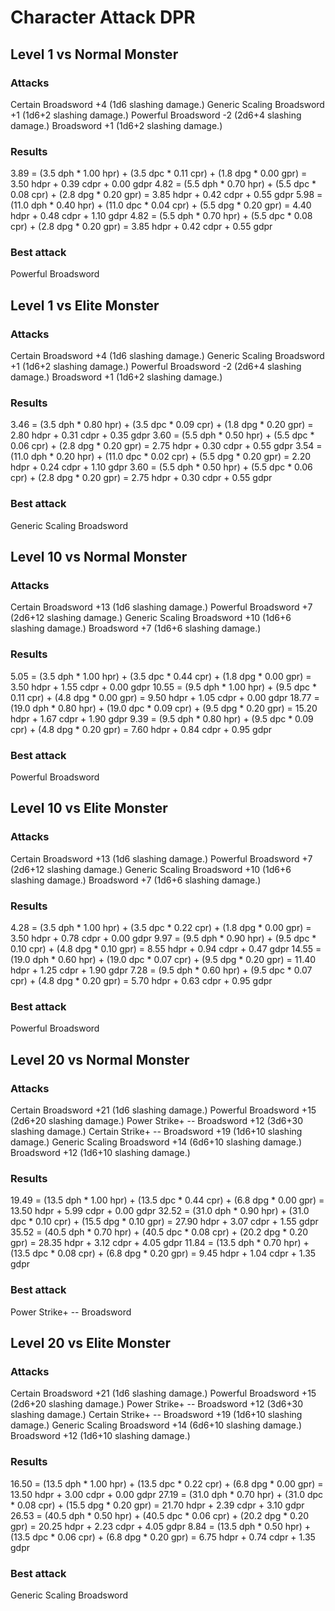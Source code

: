 # Character Attack DPR

## Level 1 vs Normal Monster

### Attacks
Certain Broadsword +4 (1d6 slashing damage.)
Generic Scaling Broadsword +1 (1d6+2 slashing damage.)
Powerful Broadsword -2 (2d6+4 slashing damage.)
Broadsword +1 (1d6+2 slashing damage.)

### Results
3.89 = (3.5 dph * 1.00 hpr) + (3.5 dpc * 0.11 cpr) + (1.8 dpg * 0.00 gpr) = 3.50 hdpr + 0.39 cdpr + 0.00 gdpr
4.82 = (5.5 dph * 0.70 hpr) + (5.5 dpc * 0.08 cpr) + (2.8 dpg * 0.20 gpr) = 3.85 hdpr + 0.42 cdpr + 0.55 gdpr
5.98 = (11.0 dph * 0.40 hpr) + (11.0 dpc * 0.04 cpr) + (5.5 dpg * 0.20 gpr) = 4.40 hdpr + 0.48 cdpr + 1.10 gdpr
4.82 = (5.5 dph * 0.70 hpr) + (5.5 dpc * 0.08 cpr) + (2.8 dpg * 0.20 gpr) = 3.85 hdpr + 0.42 cdpr + 0.55 gdpr

### Best attack
Powerful Broadsword

## Level 1 vs Elite Monster

### Attacks
Certain Broadsword +4 (1d6 slashing damage.)
Generic Scaling Broadsword +1 (1d6+2 slashing damage.)
Powerful Broadsword -2 (2d6+4 slashing damage.)
Broadsword +1 (1d6+2 slashing damage.)

### Results
3.46 = (3.5 dph * 0.80 hpr) + (3.5 dpc * 0.09 cpr) + (1.8 dpg * 0.20 gpr) = 2.80 hdpr + 0.31 cdpr + 0.35 gdpr
3.60 = (5.5 dph * 0.50 hpr) + (5.5 dpc * 0.06 cpr) + (2.8 dpg * 0.20 gpr) = 2.75 hdpr + 0.30 cdpr + 0.55 gdpr
3.54 = (11.0 dph * 0.20 hpr) + (11.0 dpc * 0.02 cpr) + (5.5 dpg * 0.20 gpr) = 2.20 hdpr + 0.24 cdpr + 1.10 gdpr
3.60 = (5.5 dph * 0.50 hpr) + (5.5 dpc * 0.06 cpr) + (2.8 dpg * 0.20 gpr) = 2.75 hdpr + 0.30 cdpr + 0.55 gdpr

### Best attack
Generic Scaling Broadsword

## Level 10 vs Normal Monster

### Attacks
Certain Broadsword +13 (1d6 slashing damage.)
Powerful Broadsword +7 (2d6+12 slashing damage.)
Generic Scaling Broadsword +10 (1d6+6 slashing damage.)
Broadsword +7 (1d6+6 slashing damage.)

### Results
5.05 = (3.5 dph * 1.00 hpr) + (3.5 dpc * 0.44 cpr) + (1.8 dpg * 0.00 gpr) = 3.50 hdpr + 1.55 cdpr + 0.00 gdpr
10.55 = (9.5 dph * 1.00 hpr) + (9.5 dpc * 0.11 cpr) + (4.8 dpg * 0.00 gpr) = 9.50 hdpr + 1.05 cdpr + 0.00 gdpr
18.77 = (19.0 dph * 0.80 hpr) + (19.0 dpc * 0.09 cpr) + (9.5 dpg * 0.20 gpr) = 15.20 hdpr + 1.67 cdpr + 1.90 gdpr
9.39 = (9.5 dph * 0.80 hpr) + (9.5 dpc * 0.09 cpr) + (4.8 dpg * 0.20 gpr) = 7.60 hdpr + 0.84 cdpr + 0.95 gdpr

### Best attack
Powerful Broadsword

## Level 10 vs Elite Monster

### Attacks
Certain Broadsword +13 (1d6 slashing damage.)
Powerful Broadsword +7 (2d6+12 slashing damage.)
Generic Scaling Broadsword +10 (1d6+6 slashing damage.)
Broadsword +7 (1d6+6 slashing damage.)

### Results
4.28 = (3.5 dph * 1.00 hpr) + (3.5 dpc * 0.22 cpr) + (1.8 dpg * 0.00 gpr) = 3.50 hdpr + 0.78 cdpr + 0.00 gdpr
9.97 = (9.5 dph * 0.90 hpr) + (9.5 dpc * 0.10 cpr) + (4.8 dpg * 0.10 gpr) = 8.55 hdpr + 0.94 cdpr + 0.47 gdpr
14.55 = (19.0 dph * 0.60 hpr) + (19.0 dpc * 0.07 cpr) + (9.5 dpg * 0.20 gpr) = 11.40 hdpr + 1.25 cdpr + 1.90 gdpr
7.28 = (9.5 dph * 0.60 hpr) + (9.5 dpc * 0.07 cpr) + (4.8 dpg * 0.20 gpr) = 5.70 hdpr + 0.63 cdpr + 0.95 gdpr

### Best attack
Powerful Broadsword

## Level 20 vs Normal Monster

### Attacks
Certain Broadsword +21 (1d6 slashing damage.)
Powerful Broadsword +15 (2d6+20 slashing damage.)
Power Strike+ -- Broadsword +12 (3d6+30 slashing damage.)
Certain Strike+ -- Broadsword +19 (1d6+10 slashing damage.)
Generic Scaling Broadsword +14 (6d6+10 slashing damage.)
Broadsword +12 (1d6+10 slashing damage.)

### Results
19.49 = (13.5 dph * 1.00 hpr) + (13.5 dpc * 0.44 cpr) + (6.8 dpg * 0.00 gpr) = 13.50 hdpr + 5.99 cdpr + 0.00 gdpr
32.52 = (31.0 dph * 0.90 hpr) + (31.0 dpc * 0.10 cpr) + (15.5 dpg * 0.10 gpr) = 27.90 hdpr + 3.07 cdpr + 1.55 gdpr
35.52 = (40.5 dph * 0.70 hpr) + (40.5 dpc * 0.08 cpr) + (20.2 dpg * 0.20 gpr) = 28.35 hdpr + 3.12 cdpr + 4.05 gdpr
11.84 = (13.5 dph * 0.70 hpr) + (13.5 dpc * 0.08 cpr) + (6.8 dpg * 0.20 gpr) = 9.45 hdpr + 1.04 cdpr + 1.35 gdpr

### Best attack
Power Strike+ -- Broadsword

## Level 20 vs Elite Monster

### Attacks
Certain Broadsword +21 (1d6 slashing damage.)
Powerful Broadsword +15 (2d6+20 slashing damage.)
Power Strike+ -- Broadsword +12 (3d6+30 slashing damage.)
Certain Strike+ -- Broadsword +19 (1d6+10 slashing damage.)
Generic Scaling Broadsword +14 (6d6+10 slashing damage.)
Broadsword +12 (1d6+10 slashing damage.)

### Results
16.50 = (13.5 dph * 1.00 hpr) + (13.5 dpc * 0.22 cpr) + (6.8 dpg * 0.00 gpr) = 13.50 hdpr + 3.00 cdpr + 0.00 gdpr
27.19 = (31.0 dph * 0.70 hpr) + (31.0 dpc * 0.08 cpr) + (15.5 dpg * 0.20 gpr) = 21.70 hdpr + 2.39 cdpr + 3.10 gdpr
26.53 = (40.5 dph * 0.50 hpr) + (40.5 dpc * 0.06 cpr) + (20.2 dpg * 0.20 gpr) = 20.25 hdpr + 2.23 cdpr + 4.05 gdpr
8.84 = (13.5 dph * 0.50 hpr) + (13.5 dpc * 0.06 cpr) + (6.8 dpg * 0.20 gpr) = 6.75 hdpr + 0.74 cdpr + 1.35 gdpr

### Best attack
Generic Scaling Broadsword
